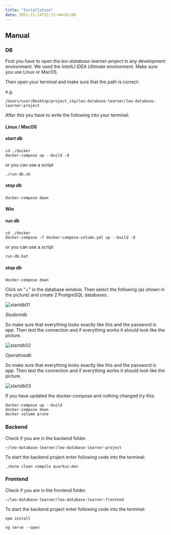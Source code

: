 ```yaml
---
title: "Installation"
date: 2021-11-14T22:13:44+02:00
---
```


## Manual

### DB

First you have to open the *leo-database-learner-project* in any development environment.
We used the *IntelliJ IDEA Ultimate* environment. Make sure you use Linux or MacOS.

Then open your terminal and make sure that the path is correct:

e.g.

```
/Users/user/Desktop/project_itp/leo-database-learner/leo-database-learner-project
```
After this you have to write the following into your terminal:


#### Linux / MacOS

##### start db
```
cd ./docker
docker-compose up --build -d
```

or you can use a script

```
./run-db.sh
```

##### stop db

```
docker-compose down
```

#### Win

##### run db
```
cd ./docker
docker-compose -f docker-compose-volume.yml up --build -d
```

or you can use a script

```
run-db.bat
```

##### stop db

```
docker-compose down
```

Click on "+" in the database window. Then select the following (as shown in the picture)
and create 2 PostgreSQL databases:

![startdb01](https://primetzvan.github.io/hugo-project/img/startdb01.png)

*Studentdb*

So make sure that everything looks exactly like this and the password is *app*.
Then test the connection and if everything works it should look like the picture.

![startdb02](https://primetzvan.github.io/hugo-project/img/startdb02.png)

*Operativedb*

So make sure that everything looks exactly like this and the password is *app*.
Then test the connection and if everything works it should look like the picture.


![startdb03](https://primetzvan.github.io/hugo-project/img/startdb03.png)



If you have updated the docker-compose and nothing changed try this:

```
docker-compose up --build
docker-compose down
docker volume prune
```

### Backend

Check if you are in the backend folder.

```
~/leo-database-learner/leo-database-learner-project
```

To start the backend project enter following code into the terminal:

```
./mvnw clean compile quarkus:dev
```

### Frontend

Check if you are in the frontend folder.

```
~/leo-database-learner/leo-database-learner-frontend
```

To start the backend project enter following code into the terminal:

```
npm install
```

```
ng serve --open
```




